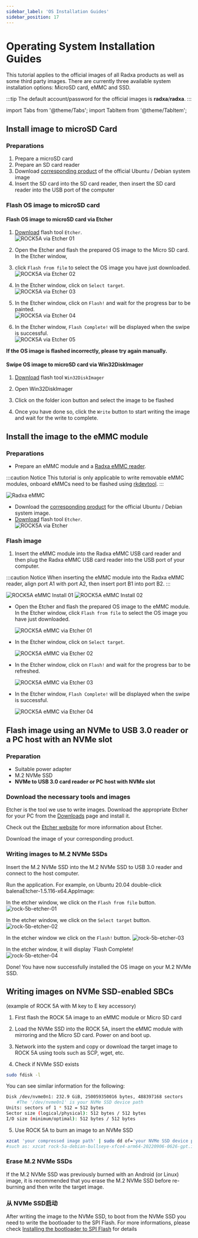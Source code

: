 ```yaml
---
sidebar_label: 'OS Installation Guides'
sidebar_position: 17
---
```


# Operating System Installation Guides

This tutorial applies to the official images of all Radxa products as well as some third party images. There are currently three available system installation options: MicroSD card, eMMC and SSD.

:::tip
The default account/password for the official images is **radxa**/**radxa**.
:::

import Tabs from '@theme/Tabs';
import TabItem from '@theme/TabItem';

<Tabs>
  <TabItem value="microSD" label="microSD" default>

## Install image to microSD Card

### Preparations

1. Prepare a microSD card
2. Prepare an SD card reader
3. Download [corresponding product](productlist) of the official Ubuntu / Debian system image
4. Insert the SD card into the SD card reader, then insert the SD card reader into the USB port of the computer  

### Flash OS image to microSD card

#### Flash OS image to microSD card via Etcher

1. [Download](https://etcher.balena.io/) flash tool `Etcher`.  
   ![ROCK5A via Etcher 01](/img/rock5a/rock5a-etcher.webp)

2. Open the Etcher and flash the prepared OS image to the Micro SD card. In the Etcher window, 
1. click `Flash from file` to select the OS image you have just downloaded.  
   ![ROCK5A via Etcher 02](/img/rock5a/rock5a-etcher-1.webp)

3. In the Etcher window, click on `Select target`.  
   ![ROCK5A via Etcher 03](/img/rock5a/rock5a-etcher-2.webp)

4. In the Etcher window, click on `Flash!` and wait for the progress bar to be painted.  
   ![ROCK5A via Etcher 04](/img/rock5a/rock5a-etcher-3.webp)

5. In the Etcher window, `Flash Complete!` will be displayed when the swipe is successful.  
   ![ROCK5A via Etcher 05](/img/rock5a/rock5a-etcher-4.webp)
  
**If the OS image is flashed incorrectly, please try again manually.**

#### Swipe OS image to microSD card via Win32DiskImager

<!--此处缺少 Win32DiskImager 英文界面的图-->

1. [Download](https://win32diskimager.org/) flash tool `Win32DiskImager`  

2. Open Win32DiskImager  

3. Click on the folder icon button and select the image to be flashed  

4. Once you have done so, click the `Write` button to start writing the image and wait for the write to complete.  


  </TabItem>
  <TabItem value="eMMC" label="eMMC">

## Install the image to the eMMC module

### Preparations

- Prepare an eMMC module and a [Radxa eMMC reader](../accessories/emmc_reader).  

:::caution Notice
This tutorial is only applicable to write removable eMMC modules, onboard eMMCs need to be flashed using [rkdevtool](rkdevtool).
:::

![Radxa eMMC](/img/accessories/emmc_related_01.webp)
- Download the [corresponding product](../productlist) for the official Ubuntu / Debian system image.
- [Download](https://etcher.balena.io/) flash tool `Etcher`.  
![ROCK5A via Etcher](/img/rock5a/rock5a-etcher.webp)

### Flash image

1. Insert the eMMC module into the Radxa eMMC USB card reader and then plug the Radxa eMMC USB card reader into the USB port of your computer. 

:::caution Notice
When inserting the eMMC module into the Radxa eMMC reader, align port A1 with port A2, then insert port B1 into port B2.
:::

![ROCK5A eMMC Install 01](/img/accessories/emmc-install1.webp)
![ROCK5A eMMC Install 02](/img/accessories/emmc-install2.webp)

- Open the Etcher and flash the prepared OS image to the eMMC module. In the Etcher window, click `Flash from file` to select the OS image you have just downloaded.
    
    ![ROCK5A eMMC via Etcher 01](/img/rock5a/rock5a-etcher-1.webp)

- In the Etcher window, click on `Select target`.

    ![ROCK5A eMMC via Etcher 02](/img/rock5a/rock5a-etcher-2.webp)

- In the Etcher window, click on `Flash!` and wait for the progress bar to be refreshed.

    ![ROCK5A eMMC via Etcher 03](/img/rock5a/rock5a-etcher-3.webp)

- In the Etcher window, `Flash Complete!` will be displayed when the swipe is successful.
    
    ![ROCK5A eMMC via Etcher 04](/img/rock5a/rock5a-etcher-4.webp)


  </TabItem>
  <TabItem value="NVMe_SSD" label="NVMe SSD">

## Flash image using an NVMe to USB 3.0 reader or a PC host with an NVMe slot

###  Preparation

- Suitable  power adapter
- M.2 NVMe SSD
- **NVMe to USB 3.0 card reader or PC host with NVMe slot**

### Download the necessary tools and images

Etcher is the tool we use to write images. Download the appropriate Etcher for your PC from the [Downloads](https://www.balena.io/etcher#download-etcher) page and install it.

Check out the [Etcher website](https://www.balena.io/etcher) for more information about Etcher.

Download the image of your corresponding product.

###  Writing images to M.2 NVMe SSDs

Insert the M.2 NVMe SSD into the M.2 NVMe SSD to USB 3.0 reader and connect to the host computer.

Run the application. For example, on Ubuntu 20.04 double-click balenaEtcher-1.5.116-x64.AppImage:

In the etcher window, we click on the `Flash from file` button.
![rock-5b-etcher-01](/img/rock5a/rock5a-etcher-1.webp)

In the etcher window, we click on the `Select target` button.
![rock-5b-etcher-02](/img/rock5a/rock5a-etcher-2.webp)

In the etcher window we click on the `Flash!` button.
![rock-5b-etcher-03](/img/rock5a/rock5a-etcher-3.webp)

In the etcher window, it will display `Flash Complete!  
![rock-5b-etcher-04](/img/rock5a/rock5a-etcher-4.webp)

Done! You have now successfully installed the OS image on your M.2 NVMe SSD.

## Writing images on NVMe SSD-enabled SBCs

(example of ROCK 5A with M key to E key accessory)  

1. First flash the ROCK 5A image to an eMMC module or Micro SD card

2. Load the NVMe SSD into the ROCK 5A, insert the eMMC module with mirroring and the Micro SD card. Power on and boot up.

3. Network into the system and copy or download the target image to ROCK 5A using tools such as SCP, wget, etc.

4. Check if NVMe SSD exists

```bash
sudo fdisk -l
```

You can see similar information for the following:

```bash
Disk /dev/nvme0n1: 232.9 GiB, 250059350016 bytes, 488397168 sectors             
    #The '/dev/nvme0n1' is your NVMe SSD device path
Units: sectors of 1 * 512 = 512 bytes                                           
Sector size (logical/physical): 512 bytes / 512 bytes                           
I/O size (minimum/optimal): 512 bytes / 512 bytes 
```

5. Use ROCK 5A to burn an image to an NVMe SSD

```bash
xzcat 'your compressed image path' | sudo dd of='your NVMe SSD device path' bs=1M status=progress            
#such as: xzcat rock-5a-debian-bullseye-xfce4-arm64-20220906-0626-gpt.img.xz | sudo dd of=/dev/nvme0n1 bs=1M status=progress
```

### Erase M.2 NVMe SSDs

If the M.2 NVMe SSD was previously burned with an Android (or Linux) image, 
it is recommended that you erase the M.2 NVMe SSD before re-burning and then write the target image.

### 从 NVMe SSD启动

After writing the image to the NVMe SSD, to boot from the NVMe SSD you need to write the bootloader to the SPI Flash. 
For more informations, please check [Installing the bootloader to SPI Flash](rkdevtool) for details

  </TabItem>
</Tabs>
